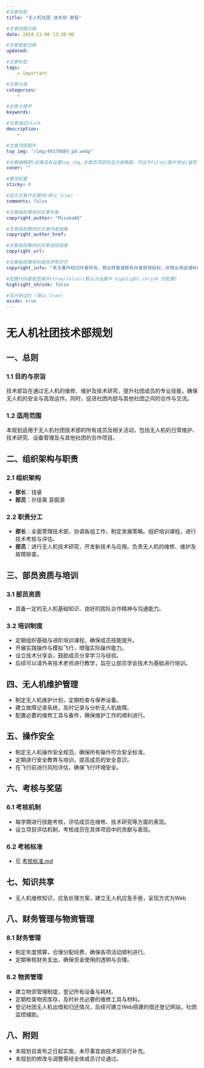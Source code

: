 ```yaml
---
#文章标题
title: "无人机社团 技术部 章程"

#文章创建日期
date: 2024-11-06 13:30:00

#文章更新日期
updated: 

#文章标签
tags: 
    - Important

#文章分类
categories: 
    - 

#文章关键字
keywords: 

#文章描述stick
description: 
    - 

#文章顶部图片
top_img: "/img/49170889_p0.webp"

#文章缩略图(如果没有设置top_img,文章页顶部将显示缩略图，可设为false/图片地址/留空)
cover: ""

#置顶权重
sticky: 0    

#显示文章评论模块(默认 true)
comments: false

#文章版权模块的文章作者
copyright_author: "MisakaAE"

#文章版权模块的文章作者链接
copyright_author_href: 

#文章版权模块的文章连结链接
copyright_url: 

#文章版权模块的版权声明文字
copyright_info: "本文著作权归作者所有。商业转载请联系作者获得授权，非商业用途请标明出处。"

#配置代码框是否展开(true/false)(默认为设置中 highlight_shrink 的配置)
highlight_shrink: false

#显示侧边栏 (默认 true)
aside: true
---
```


# 无人机社团技术部规划

## 一、总则

### 1.1 目的与宗旨
技术部旨在通过无人机的维修、维护及技术研究，提升社团成员的专业技能，确保无人机的安全与高效运作。同时，促进社团内部与其他社团之间的合作与交流。

### 1.2 适用范围
本规划适用于无人机社团技术部的所有成员及相关活动，包括无人机的日常维护、技术研究、设备管理及与其他社团的合作项目。

## 二、组织架构与职责

### 2.1 组织架构
- **部长**：钱睿
- **部员**：孙佳昊 袁振源

### 2.2 职责分工
- **部长**：全面管理技术部，协调各组工作，制定发展策略。组织培训课程，进行技术考核与评估。
- **部员**：进行无人机技术研究，开发新技术与应用。负责无人机的维修、维护及故障排查。

## 三、部员资质与培训

### 3.1 部员资质
- 具备一定的无人机基础知识、良好的团队合作精神与沟通能力。

### 3.2 培训制度
- 定期组织基础与进阶培训课程，确保成员技能提升。
- 开展实践操作与模拟飞行，增强实际操作能力。
- 设立技术分享会，鼓励成员分享学习与经验。
- 后续可以请外来技术老师进行教学，旨在让部员学会技术为基础进行培训。

## 四、无人机维护管理
- 制定无人机维护计划，定期检查与保养设备。
- 建立故障记录系统，及时记录与分析无人机故障。
- 配置必要的维修工具与备件，确保维护工作的顺利进行。

## 五、操作安全
- 制定无人机操作安全规范，确保所有操作符合安全标准。
- 定期进行安全教育与培训，提高成员的安全意识。
- 在飞行前进行风险评估，确保飞行环境安全。

## 六、考核与奖惩

### 6.1 考核机制
- 每学期进行技能考核，评估成员在维修、技术研究等方面的表现。
- 设立项目评估机制，考核成员在具体项目中的贡献与表现。

### 6.2 考核标准
- 见 [考核标准.md](https://club.misakaae.com/2024/11/06/%E8%80%83%E6%A0%B8%E6%A0%87%E5%87%86/)

## 七、知识共享
- 无人机维修知识，应急处理方案，建立无人机应急手册，呈现方式为Web

## 八、财务管理与物资管理

### 8.1 财务管理
- 制定年度预算，合理分配经费，确保各项活动顺利进行。
- 定期审核财务支出，确保资金使用的透明与合理。

### 8.2 物资管理
- 建立物资管理制度，登记所有设备与耗材。
- 定期检查物资库存，及时补充必要的维修工具与材料。
- 登记社团无人机出借和归还情况，后续可建立Web搭建的借还登记网站，社团监控辅助。

## 八、附则
- 本规划自发布之日起实施，未尽事宜由技术部另行补充。
- 本规划的修改与调整需经全体成员讨论通过。
